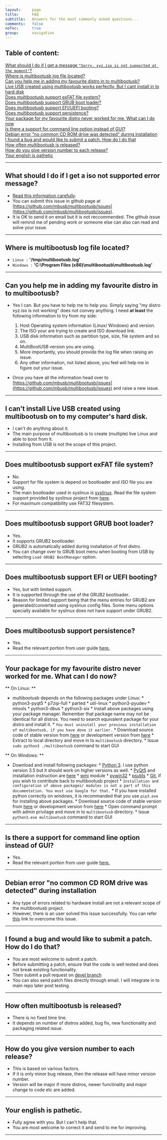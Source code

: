 ```yaml
---
layout: 	page
title:      FAQ
subtitle: 	Answers for the most commonly asked questions...
comments:   false
noToc:      true
group:      navigation
---   
```


## Table of content:

[What should I do if I get a message `"Sorry. xyz.iso is not supported at the moment"`?](#what-should-i-do-if-i-get-a-iso-not-supported-error-message)      
[Where is multibootusb log file located?](#where-is-multibootusb-log-file-located)   
[Can you help me in adding my favourite distro in to multibootusb?](#can-you-help-me-in-adding-my-favourite-distro-in-to-multibootusb)    
[Live USB created using multibootusb works perfectly. But I cant install in to hard disk](#i-cant-install-live-usb-created-using-multibootusb-on-to-my-computers-hard-disk)      
[Does multibootusb support exFAT file system?](#does-multibootusb-support-exfat-file-system)  
[Does multibootusb support GRUB boot loader?](#does-multibootusb-support-grub-boot-loader)  
[Does multibootusb support EFI/UEFI booting?](#does-multibootusb-support-efi-or-uefi-booting)  
[Does multibootusb support persistence?](#does-multibootusb-support-persistence)  
[Your package for my favourite distro never worked for me. What can I do now](#your-package-for-my-favourite-distro-never-worked-for-me-what-can-i-do-now)        
[Is there a support for command line option instead of GUI?](#is-there-a-support-for-command-line-option-instead-of-gui)  
[Debian error "no common CD ROM drive was detected" during installation](#debian-error-no-common-cd-rom-drive-was-detected-during-installation)       
[I found a bug and would like to submit a patch. How do I do that](#i-found-a-bug-and-would-like-to-submit-a-patch-how-do-i-do-that)     
[How often multibootusb is released?](#how-often-multibootusb-is-released)   
[How do you give version number to each release?](#how-do-you-give-version-number-to-each-release)  
[Your english is pathetic](#your-english-is-pathetic)  

---

## What should I do if I get a iso not supported error message?

 * [Read this information carefully](#can-you-help-me-in-adding-my-favourite-disto-in-to-multibootusb).
 * You can submit this issue in github page at [https://github.com/mbusb/multibootusb/issues](https://github.com/mbusb/multibootusb/issues). 
 * It is OK to send it on email but it is not reccommended. The github issue will remind me of pending work or someone else can also can read and solve your issue. 

---

## Where is multibootusb log file located?

 * `Linux :`  **'/tmp/multibootusb.log'**
 * `Windows :` **'C:\Program Files (x86)\multibootusb\multibootusb.log'** 

---

## Can you help me in adding my favourite distro in to multibootusb?

 * Yes I can. But you have to help me to help you. Simply saying "my distro xyz.iso is not working" does not convey anything. 
 I need **at least** the following information to try from my side:
   1. Host Operating system information (Linux/ Windows) and version.
   2. The ISO your are trying to create and ISO download link.
   3. USB disk information such as partition type, size, file system and so on.
   4. MultiBootUSB version you are using. 
   5. More importantly, you should provide the log file when raising an issue.
   6. Any other information, not listed above, you feel will help me in figure out your issue.
 
 * Once you have all the information head over to [https://github.com/mbusb/multibootusb/issues](https://github.com/mbusb/multibootusb/issues) and raise a new issue.

---

## I can't install Live USB created using multibootusb on to my computer's hard disk.

 * I can't do anything about it.
 * The main purpose of multibootusb is to create (multiple) live Linux and able to boot from it.
 * Installing from USB is not the scope of this project. 

---

## Does multibootusb support exFAT file system?

 * No.
 * Support for file system is depend on bootloader and ISO file you are using.
 * The main bootloader used in syslinux is [syslinux](http://www.syslinux.org/). Read the file system support provided by syslinux project from [here](http://www.syslinux.org/wiki/index.php?title=Filesystem).
 * For maximum compatibility use FAT32 filesystem. 

---

## Does multibootusb support GRUB boot loader?

 * Yes. 
 * It supports GRUB2 bootloader.
 * GRUB2 is automatically added during installation of first distro.
 * You can change over to GRUB boot menu when booting from USB by selecting `Load GRUB2 BootManager` option.

---

## Does multibootusb support EFI or UEFI booting?

 * Yes, but with limited support.
 * It is supported through the use of the GRUB2 bootloader.
 * Reason for limited support being that the menu entries for GRUB2 are generated/converted using
 syslinux config files. Some menu options specially available for syslinux does not have support under GRUB2.

---

## Does multibootusb support persistence?

 * Yes.
 * Read the relevant portion from user guide [here.](http://multibootusb.org/page_guide/#adding-persistence-file)

---

## Your package for my favourite distro never worked for me. What can I do now?
 
 ** On Linux: **
    
   * multibootusb depends on the following packages under Linux:
            * python3-pyqt5
         * p7zip-full
         * parted 
         * util-linux 
         * python3-pyudev
         * mtools
         * python3-dbus
         * python3-six
    * Install above packages using your package manager. Remember that package name may not be identical for all distros. You need to search equivalent package for your distro and install it.
    * `You must uninstall your previous installation of multibootusb, if you have done it earlier.`
    * Download source code of stable version from [here](https://codeload.github.com/mbusb/multibootusb/zip/master) or development version from [here](https://codeload.github.com/mbusb/multibootusb/zip/devel)
    * Extract to local directory and move in to `multibootusb` directory.
    * Issue `sudo python3 ./multibootusb` command to start GUI

 ** On Windows: **
    
   * Download and install following packages:
            * [Python 3](https://www.python.org/downloads/windows/). I use python version 3.5 but it should work on higher versions as well.
         * [PyQt5](https://www.riverbankcomputing.com/software/pyqt/download5) and installation instruction are [here](http://pyqt.sourceforge.net/Docs/PyQt5/installation.html)
         * [wmi](https://pypi.python.org/pypi/WMI) module
         * [pywin32](https://pypi.python.org/pypi/pywin32)
         * [psutils](https://pypi.python.org/pypi/psutil)
         * [Git](https://git-scm.com/download/win), if you wish to contribute back to multibootusb project
    * `Installation and configuration of above packages/ modules is not a part of this documentation. You must use Google for that.`
    * If you have installed python correctly on windows, it is recommanded that you use `pip3.exe` for installing above packages.
    * Download source code of stable version from [here](https://codeload.github.com/mbusb/multibootusb/zip/master) or development version from [here](https://codeload.github.com/mbusb/multibootusb/zip/devel)
    * Open command prompt with admin privilage and move in to `multibootusb` directory.
    * Issue `python3.exe multibootusb` command to start GUI
 
---

## Is there a support for command line option instead of GUI?

 * Yes.
 * Read the relevant portion from user guide [here.](http://multibootusb.org/page_guide/#using-mltibootusb-using-command-line-options)

---

## Debian error "no common CD ROM drive was detected" during installation

 * Any type of errors related to hardware install are not a relevant scope of the multibootusb project.
 * However, there is an user solved this issue successfully. You can refer [this](https://github.com/mbusb/multibootusb/issues/85) link to overcome this issue.

---

## I found a bug and would like to submit a patch. How do I do that?

 * You are most welcome to submit a patch.
 * Before submitting a patch, ensure that the code is well tested and does not break 
 existing functionality.
 * Then submit a pull request on [devel branch](https://github.com/mbusb/multibootusb/tree/devel)
 * You can also send patch files directly through email. I will integrate in to main repo later post testing.
 
---

## How often multibootusb is released?

 * There is no fixed time line. 
 * It depends on number of distros added, bug fix, new functionality and packaging related issue.

---

## How do you give version number to each release?

 * This is based on various factors.
 * If it is only minor bug release, then the release will have minor version number. 
 * Version will be major if more distros, newer functinality and major change to code etc are added.

---

## Your english is pathetic.  

 * Fully agree with you. But I can't help that.
 * You are most welcome to correct it and send to me for improving.

---
